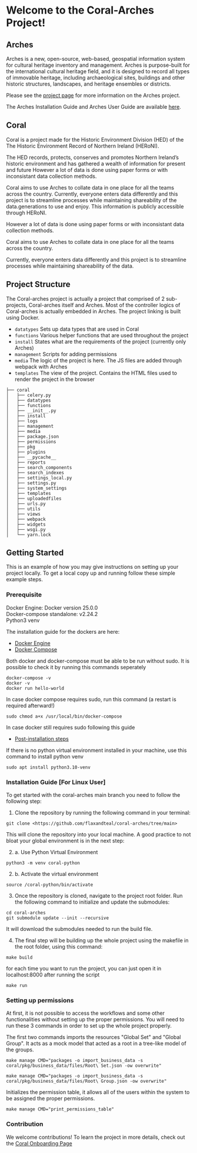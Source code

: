 # Welcome to the Coral-Arches Project!

## Arches
Arches is a new, open-source, web-based, geospatial information system for cultural heritage inventory and management. Arches is purpose-built for the international cultural heritage field, and it is designed to record all types of immovable heritage, including archaeological sites, buildings and other historic structures, landscapes, and heritage ensembles or districts.

Please see the [project page](http://archesproject.org/) for more information on the Arches project.

The Arches Installation Guide and Arches User Guide are available [here](http://archesproject.org/documentation/).

## Coral
Coral is a project made for the Historic Environment Division (HED) of the The Historic Environment Record of Northern Ireland (HERoNI). 

The HED records, protects, conserves and promotes Northern Ireland’s historic environment and has gathered a wealth of information for present and future However a lot of data is done using paper forms or with inconsistant data collection methods.

Coral aims to use Arches to collate data in one place for all the teams across the country.
Currently, everyone enters data differently and this project is to streamline processes while maintaining shareability of the data.generations to use and enjoy. This information is publicly accessible through HERoNI.

However a lot of data is done using paper forms or with inconsistant data collection methods.

Coral aims to use Arches to collate data in one place for all the teams across the country.

Currently, everyone enters data differently and this project is to streamline processes while maintaining shareability of the data.



<!-- PROJECT STRUCTURE -->
## Project Structure
The Coral-arches project is actually a project that comprised of 2 sub-projects, Coral-arches itself and Arches. Most of the controller logics of Coral-arches is actually embedded in Arches. The project linking is built using Docker.

- `datatypes` Sets up data types that are used in Coral
- `functions` Various helper functions that are used throughout the project
- `install` States what are the requirements of the project (currently only Arches)
- `management` Scripts for adding permissions
- `media` The logic of the project is here. The JS files are added through webpack with Arches
- `templates` The view of the project. Contains the HTML files used to render the project in the browser


```
├── coral
│   ├── celery.py
│   ├── datatypes
│   ├── functions
│   ├── __init__.py
│   ├── install
│   ├── logs
│   ├── management
│   ├── media
│   ├── package.json
│   ├── permissions
│   ├── pkg
│   ├── plugins
│   ├── __pycache__
│   ├── reports
│   ├── search_components
│   ├── search_indexes
│   ├── settings_local.py
│   ├── settings.py
│   ├── system_settings
│   ├── templates
│   ├── uploadedfiles
│   ├── urls.py
│   ├── utils
│   ├── views
│   ├── webpack
│   ├── widgets
│   ├── wsgi.py
│   └── yarn.lock

```


<!-- GETTING STARTED -->
## Getting Started

This is an example of how you may give instructions on setting up your project locally.
To get a local copy up and running follow these simple example steps.

### Prerequisite

Docker Engine: Docker version  25.0.0 <br />
Docker-compose standalone: v2.24.2 <br />
Python3 venv  

The installation guide for the dockers are here:
* [Docker Engine](https://docs.docker.com/engine/install/ubuntu/)
* [Docker Compose](https://docs.docker.com/compose/install/linux/)

Both docker and docker-compose must be able to be run without sudo. It is possible to check it by running this commands seperately
```
docker-compose -v
docker -v
docker run hello-world
```

In case docker compose requires sudo, run this command (a restart is required afterward!)
```
sudo chmod a+x /usr/local/bin/docker-compose
```
In case docker still requires sudo following this guide
* [Post-installation steps](https://docs.docker.com/engine/install/linux-postinstall/)

If there is no python virtual environment installed in your machine, use this command to install python venv
```
sudo apt install python3.10-venv
```

### Installation Guide [For Linux User]

To get started with the coral-arches main branch you need to follow the following step:
1. Clone the repository by running the following command in your terminal:
```
git clone <https://github.com/flaxandteal/coral-arches/tree/main>
```
This will clone the repository into your local machine. A good practice to not bloat your global environment is in the next step:

2. a. Use Python Virtual Environment

```
python3 -m venv coral-python
```

2. b. Activate the virtual environment

```
source /coral-python/bin/activate
```

3. Once the repository is cloned, navigate to the project root folder. Run the following command to initialize and update the submodules:

```
cd coral-arches
git submodule update --init --recursive
```

It will download the submodules needed to run the build file.

4. The final step will be building up the whole project using the makefile in the root folder, using this command:

```
make build
```

for each time you want to run the project, you can just open it in localhost:8000 after running the script

```
make run
```


### Setting up permissions

At first, it is not possible to access the workflows and some other functionalities without setting up the proper permissions. You will need to run these 3 commands in order to set up the whole project properly.

The first two commands imports the resources "Global Set" and "Global Group". It acts as a mock model that acted as a root in a tree-like model of the groups.
```
make manage CMD="packages -o import_business_data -s coral/pkg/business_data/files/Root\ Set.json -ow overwrite"

make manage CMD="packages -o import_business_data -s coral/pkg/business_data/files/Root\ Group.json -ow overwrite"
```



Initializes the permission table, it allows all of the users within the system to be assigned the proper permissions. 
```
make manage CMD="print_permissions_table"
```


### Contribution 

We welcome contributions! To learn the project in more details, check out the [Coral Onboarding Page](https://github.com/flaxandteal/coral-arches/wiki)
